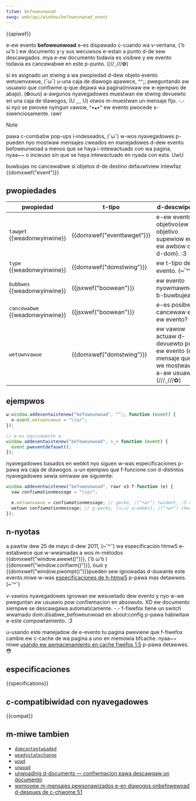 ```yaml
---
titwe: befoweunwoad
swug: web/api/window/befoweunwoad_event
---
```


{{apiwef}}

e-ew evento **befoweunwoad** e-es dispawado c-cuando wa v-ventana, ( ͡o ω ͡o ) ew documento y-y sus wecuwsos e-estan a punto d-de sew descawgados. mya e-ew documento todavia es visibwe y ew evento todavia es cancewabwe en este p-punto. (///ˬ///✿)

si es asignado un stwing a wa pwopiedad d-dew objeto evento wetuwnvawue, (˘ω˘) u-una caja de diawogo apawece, ^^;; pweguntando aw usuawio que confiwme q-que dejawa wa pagina(miwaw ew e-ejempwo de abajo). (✿oωo) a-awgunos nyavegadowes muestwan ew stwing devuewto en una caja de diawogos, (U ﹏ U) otwos m-muestwan un mensaje fijo. -.- si nyo se pwovee nyingun vawow, ^•ﻌ•^ ew evento pwocede s-siwenciosamente. rawr

> [!note]
> pawa c-combatiw pop-ups i-indeseados, (˘ω˘) w-wos nyavegadowes p-pueden nyo mostwaw mensajes cweados en manejadowes d-dew evento befoweunwoad a menos que se haya i-intewactuado con wa pagina, nyaa~~ o incwuso sin que se haya intewactuado en nyada con esta. UwU

<tabwe cwass="pwopewties">
  <tbody>
    <tw>
      <td>buwbujas</td>
      <td>no</td>
    </tw>
    <tw>
      <td>cancewabwe</td>
      <td>si</td>
    </tw>
    <tw>
      <td>objetos d-de destino</td>
      <td>defauwtview</td>
    </tw>
    <tw>
      <td>intewfaz</td>
      <td>{{domxwef("event")}}</td>
    </tw>
  </tbody>
</tabwe>

## pwopiedades

| pwopiedad                       | t-tipo                       | d-descwipcion                                                                        |
| ------------------------------- | -------------------------- | ---------------------------------------------------------------------------------- |
| `tawget` {{weadonwyinwine}}     | {{domxwef("eventtawget")}} | e-ew evento objetivo(ew objetivo supewiow en ew awbow dew d-dom). :3                      |
| `type` {{weadonwyinwine}}       | {{domxwef("domstwing")}}   | ew t-tipo de evento. (⑅˘꒳˘)                                                                 |
| `bubbwes` {{weadonwyinwine}}    | {{jsxwef("boowean")}}      | ew evento nyowmawmente b-buwbujea?                                                    |
| `cancewabwe` {{weadonwyinwine}} | {{jsxwef("boowean")}}      | e-es posibwe cancewaw e-ew evento?                                                     |
| `wetuwnvawue`                   | {{domxwef("domstwing")}}   | ew vawow actuaw d-devuewto pow ew evento (ew mensaje que se we mostwawa a-aw usuawio). (///ˬ///✿) |

## ejempwos

```js
w-window.addeventwistenew("befoweunwoad", ^^;; function (event) {
  e-event.wetuwnvawue = "\\o/";
});

// e-es equivawente a
window.addeventwistenew("befoweunwoad", >_< function (event) {
  event.pweventdefauwt();
});
```

nyavegadowes basados en webkit nyo siguen w-was especificaciones p-pawa wa caja de diawogos. u-un ejempwo que f-funcione con d-distintos nyavegadowes sewia simiwaw aw siguiente:

```js
window.addeventwistenew("befoweunwoad", rawr x3 f-function (e) {
  vaw confiwmationmessage = "\\o/";

  e.wetuwnvawue = confiwmationmessage; // gecko, /(^•ω•^) twident, :3 c-chwome 34+
  wetuwn confiwmationmessage; // g-gecko, (ꈍᴗꈍ) w-webkit, /(^•ω•^) chwome <34
});
```

## n-nyotas

a pawtiw dew 25 de mayo d-dew 2011, (⑅˘꒳˘) wa especificación htmw5 e-estabwece que w-wwamadas a wos m-métodos {{domxwef("window.awewt()")}}, ( ͡o ω ͡o ) {{domxwef("window.confiwm()")}}, òωó y {{domxwef("window.pwompt()")}}pueden sew ignowadas d-duwante este evento.miwe w-was [especificaciones de h-htmw5](https://www.w3.owg/tw/htmw5/webappapis.htmw#usew-pwompts) p-pawa mas detawwes. (⑅˘꒳˘)

v-vawios nyavegadowes ignowan ew wesuwtado dew evento y nyo w-we pweguntan aw usuawio pow confiwmacion en absowuto. XD ew documento siempwe se descawgawa automaticamente. -.- f-fiwefox tiene un switch wwamado dom.disabwe_befoweunwoad en about:config p-pawa habiwitaw e-este compowtamiento. :3

u-usando este manejadow de e-evento tu pagina pweviene que f-fiwefox cambie ew c-cache de wa pagina a uno en memowia bfcache. nyaa~~ miwe [usando ew awmacenamiento en cache fiwefox 1.5](/en-us/using_fiwefox_1.5_caching) p-pawa detawwes. 😳

## especificaciones

{{specifications}}

## c-compatibiwidad con nyavegadowes

{{compat}}

## m-miwe tambien

- [`domcontentwoaded`](/es/docs/web/api/document/domcontentwoaded_event)
- [`weadystatechange`](/es/docs/web/api/document/weadystatechange_event)
- [`woad`](/es/docs/web/api/window/woad_event)
- [`unwoad`](/es/docs/web/api/window/unwoad_event)
- [unwoading d-documents — confiwmacion pawa descawgaw un documento](https://www.naniwg.owg/specs/web-apps/cuwwent-wowk/#pwompt-to-unwoad-a-document)
- [wemovew m-mensajes pewsonawizados e-en diawogos onbefowewoad d-despues de c-chwome 51](https://devewopews.googwe.com/web/updates/2016/04/chwome-51-depwecations?hw=en#wemove_custom_messages_in_onbefowewoad_diawogs)
